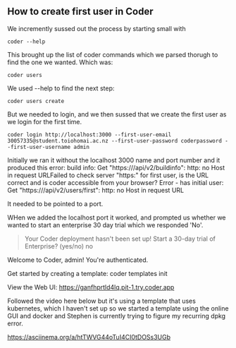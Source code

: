 ## How to create first user in Coder

We incremently sussed out the process by starting small with

```
coder --help
```

This brought up the list of coder commands which we parsed thorugh to find the one we wanted. 
Which was: 

```
coder users
```

We used --help to find the next step:

```
coder users create
```

But we needed to login, and we then sussed that we create the first user as we login for the first time. 

```
coder login http://localhost:3000 --first-user-email 30057335@student.toiohomai.ac.nz --first-user-password coderpassword --first-user-username admin
```

Initially we ran it without the localhost 3000 name and port number and it produced this error:
build info: Get "https:///api/v2/buildinfo": http: no Host in request URLFailed to check server "https:" for first user, is the URL correct and is coder accessible from your browser? Error - has initial user: Get "https:///api/v2/users/first": http: no Host in request URL

It needed to be pointed to a port. 

WHen we added the localhost port it worked, and prompted us whether we wanted to start an enterprise 30 day trial which we responded 'No'. 

> Your Coder deployment hasn't been set up!
> Start a 30-day trial of Enterprise? (yes/no) no
                                                            
  Welcome to Coder, admin! You're authenticated.            
                                                            
  Get started by creating a template:  coder templates init 


View the Web UI: https://ganfhprtld4lq.pit-1.try.coder.app 

Followed the video here below but it's using a template that uses kubernetes, which I haven't set up so we started a template using the online GUI and docker and Stephen is currently trying to figure my recurring dpkg error. 

https://asciinema.org/a/htTWVG44oTuI4CI0tDOSs3UGb